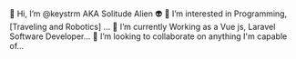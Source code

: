  👋 Hi, I’m @keystrm AKA Solitude Alien 👽
 👀 I’m interested in Programming,[Traveling and Robotics] ...
 🌱 I’m currently Working as a Vue js, Laravel Software Developer...
 💞️ I’m looking to collaborate on anything I'm capable of...

<!---
keystrm/keystrm is a ✨ special ✨ repository because its `README.md` (this file) appears on your GitHub profile.
You can click the Preview link to take a look at your changes.
--->
